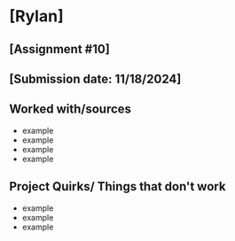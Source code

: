 # [Rylan]
## [Assignment #10]
## [Submission date: 11/18/2024]
## Worked with/sources 
* example
* example
* example
* example
## Project Quirks/ Things that don't work
* example
* example
* example
